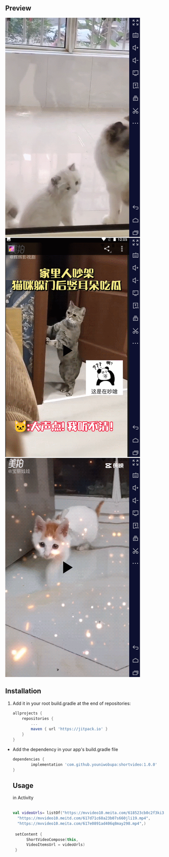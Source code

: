 ## Preview

![image](https://github.com/youniwobupa/shortvideo/blob/master/GIF%202021-11-8%200-11-48.gif)![image](https://github.com/youniwobupa/shortvideo/blob/master/GIF%202021-11-8%200-07-54.gif)
![image](https://github.com/youniwobupa/shortvideo/blob/master/GIF%202021-11-8%200-08-55.gif)
## Installation
1. Add it in your root build.gradle at the end of repositories:

	```groovy
	allprojects {
		repositories {
			...
			maven { url 'https://jitpack.io' }
		}
	}
	```

* Add the dependency in your app's build.gradle file

	```groovy
	dependencies {
	        implementation 'com.github.youniwobupa:shortvideo:1.0.0'
	}
	```
  
  ## Usage
  in Activity
  ```kotlin
  
  val videoUrls= listOf("https://mvvideo10.meita.com/618523cb0c2f3ki3frx45.mp4",
    "https://mvvideo10.meitd.com/617d71c68a23b07s660jli19.mp4",
    "https://mvvideo10.meita.com/617e0891ad406q8may298.mp4",)
    
   setContent {
        ShortVideoCompose(this,
        VideoItemsUrl = videoUrls)
   }
